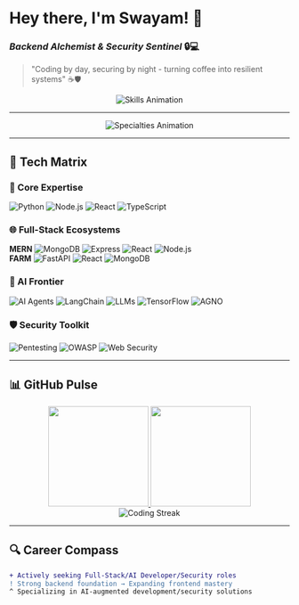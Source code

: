 <!--img align="right" src="https://visitor-badge.laobi.icu/badge?page_id=swayamyadav05.swayamyadav05" />

<h1 align="center">
    <img src="https://readme-typing-svg.herokuapp.com/?font=Righteous&size=35&left=true&vleft=true&width=500&height=70&duration=4000&lines=Hi+There!+👋;+I'm+Swayam+Yadav!;" />
</h1>

<!--div align="left">

<!--img src='https://images.leadconnectorhq.com/image/f_webp/q_80/r_1200/u_https://assets.cdn.filesafe.space/8QWt8LMJw3QRISimOwnd/media/65677badfe02906172523997.png' align='left' height = 300 width = 300 -->
<!--img src="https://raw.githubusercontent.com/swayamyadav05/swayamyadav05/main/_d7fc07f6-9359-40cb-abea-c7bdd540829b.webp" align="left" height="500" width="500">

<!--h3 align="left">A passionate human interested in development</h3>
<hr/>
<br/>

<!--div align="left">
 
🔭 I’m B.Tech(CSE) graduate from <a href="https://kiit.ac.in/">@KIIT </a>
 
👨‍💻 I’ve working experience of 7 months as a SDE intern @ SkillRank 
  
🌱 I'm learning **more about development and ethical hacking** on my own as well

💬 Ask me about **anything [here](https://github.com/swayamyadav05/swayamyadav05/issues)**

⚡ Fun fact:<br/>
**Hacking: where curiosity meets keystrokes, and cybersecurity becomes a game of cat and mouse**

 </div>
<br/><br/><br/><br/><br/><br/><br/>
<!--div align="left"> 
  <a href="mailto:swayam.2956work@gmail.com">
    <img src="https://img.shields.io/badge/Gmail-333333?style=for-the-badge&logo=gmail&logoColor=red" />
  </a>
  <a href="https://linkedin.com/in/swayam-yadav-990900229">
    <img src="https://img.shields.io/badge/LinkedIn-0077B5?style=for-the-badge&logo=linkedin&logoColor=white" />
  </a>
  <a href="https://swayamyadav05.github.io](https://swayam-pirate-portfolio.vercel.app/">
     <img src="https://img.shields.io/badge/Portfolio-FF5722?style=for-the-badge&logo=todoist&logoColor=white" /> <!-- sqlite, safari, google-chrome are other good icon options -->
  </a>
</div>


<!--hr/>
<!--h2 align="left"><u>⚒️ Languages-Frameworks-Tools ⚒️</u></h2>
<br/>
<!--div align="left">
    <img src="https://skillicons.dev/icons?i=python,vscode,mysql,mongodb,react,flask,aws,ts" />
    <img src="https://skillicons.dev/icons?i=c,cpp,pr,kali,linux,html,github,git" /><br>
</div-->

<!-- Work Summary -->
<!-- <b>Work Summary</b><br> -->

<!-- <img src="https://github-readme-stats.vercel.app/api/top-langs/?username=swayamyadav05&layout=compact&count_private=true&theme=dark"> -->



<!-- My Stats -->

<!-- <b>My Statistics</b><br> -->

<!-- <p>&nbsp;<img align="left" src="https://github-readme-stats.vercel.app/api?username=swayamyadav05&show_icons=true&locale=en&theme=dark" alt="swayamyadav05" /></p> -->
<!-- <p><img width="500px" src="https://github-readme-streak-stats.herokuapp.com/?user=swayamyadav05&theme=dark" alt="swayamyadav05" style="max-width: 100%;"/> -->

<!-- <img alt="Trophy" align="left" height="250px" src="https://github-profile-trophy.vercel.app/?username=swayamyadav05&theme=dracula"/> -->

<!-- <a href="https://quine.sh/profile/swayamyadav05"><img src="https://stats.quine.sh/swayamyadav05/github?simple=true" alt="swayamyadav05's GitHub stats" width="840px"></a> -->

<!--div align="left">
<a href='https://ko-fi.com/V7V4RAK9C' target='_blank'><img height='64' style='border:0px;height:64px;' src='https://storage.ko-fi.com/cdn/kofi1.png?v=3' border='0' alt='Buy Me a Coffee at ko-fi.com' /></a>
</div-->


<!-- div align="left">
<details>
<summary><b> Some Statistics Fun </b></summary>
   </br>
   </br>
<div align="left">
<img src='https://github-readme-stats.vercel.app/api?username=swayamyadav05&show_icons=true&theme=tokyonight&count_private=true&line_height=40'  align="left" />
<img src='https://github-readme-stats.vercel.app/api/top-langs/?username=swayamyadav05&theme=tokyonight&hide_langs_below=4' />
</br></br>
<img src="https://activity-graph.herokuapp.com/graph?username=swayamyadav05&theme=react-dark&bg_color=20232a&hide_border=true" width="100%">
   </br>
   </br>
</div>
</details>
</div>
<!-- end statics fun section -->

# Hey there, I'm Swayam! 👋 
### *Backend Alchemist & Security Sentinel* 🔒💻
> "Coding by day, securing by night - turning coffee into resilient systems" ☕🛡️

<p align="center">
  <img src="https://readme-typing-svg.demolab.com?font=Fira+Code&weight=600&size=22&duration=4000&pause=1000&color=7E3ACE&center=true&vCenter=true&width=500&lines=Python+%7C+Node.js+%7C+Cybersecurity;React+%7C+AI%2FML+%7C+Web+Vulnerabilities;Building+Secure+Backend+Systems" alt="Skills Animation" />
</p>

---

<!--
## 🔮 Tech Arsenal
### 🧠 Core Stack
![Python](https://img.shields.io/badge/Python-3776AB?style=flat&logo=python&logoColor=white)
![Node.js](https://img.shields.io/badge/Node.js-339933?style=flat&logo=nodedotjs&logoColor=white)
![React](https://img.shields.io/badge/React-61DAFB?style=flat&logo=react&logoColor=black)
![TypeScript](https://img.shields.io/badge/TypeScript-3178C6?style=flat&logo=typescript&logoColor=white)

### 🗄️ Databases
![MongoDB](https://img.shields.io/badge/MongoDB-47A248?style=flat&logo=mongodb&logoColor=white)
![PostgreSQL](https://img.shields.io/badge/PostgreSQL-4169E1?style=flat&logo=postgresql&logoColor=white)
![MySQL](https://img.shields.io/badge/MySQL-4479A1?style=flat&logo=mysql&logoColor=white)

### 🔐 Security Specialties
![OWASP](https://img.shields.io/badge/OWASP-000000?style=flat&logo=owasp&logoColor=white)
![Burp Suite](https://img.shields.io/badge/Burp_Suite-FF6F00?style=flat&logoColor=white)
![Penetration Testing](https://img.shields.io/badge/Penetration_Testing-7E3ACE?style=flat)
![Vulnerability Research](https://img.shields.io/badge/Vulnerability_Research-7E3ACE?style=flat)

---

## 📊 GitHub Analytics
<p align="center">
  <a href="https://github.com/swayam">
    <img height="180em" src="https://github-readme-stats.vercel.app/api?username=swayam&show_icons=true&theme=radical&bg_color=0d1117&title_color=7E3ACE&icon_color=7E3ACE"/>
    <img height="180em" src="https://github-readme-stats.vercel.app/api/top-langs/?username=swayam&layout=compact&theme=radical&bg_color=0d1117&title_color=7E3ACE"/>
  </a>
  <br>
  <img src="https://github-readme-streak-stats.herokuapp.com?user=swayam&theme=radical&date_format=M%20j%5B%2C%20Y%5D&background=0D1117&ring=7E3ACE&fire=7E3ACE&currStreakLabel=7E3ACE" alt="GitHub Streak">
</p>

---

## 🚀 Highlighted Projects
| Project | Description | Tech Stack |
|---------|-------------|------------|
| **[Secure API Gateway](https://github.com/)** | Auth microservice with vulnerability scanning | ![Python](https://img.shields.io/badge/-Python-black?logo=python) ![FastAPI](https://img.shields.io/badge/-FastAPI-009688?logo=fastapi) ![OWASP](https://img.shields.io/badge/-OWASP%20ZAP-black) |
| **[Threat Detection AI](https://github.com/)** | ML-powered suspicious activity monitor | ![Python](https://img.shields.io/badge/-Python-black?logo=python) ![TensorFlow](https://img.shields.io/badge/-TensorFlow-FF6F00?logo=tensorflow) ![Node.js](https://img.shields.io/badge/-Node.js-339933?logo=nodedotjs) |
| **[React Security Dashboard](https://github.com/)** | Vulnerability visualization interface | ![React](https://img.shields.io/badge/-React-61DAFB?logo=react) ![TypeScript](https://img.shields.io/badge/-TypeScript-3178C6?logo=typescript) ![Express](https://img.shields.io/badge/-Express-000000?logo=express) |

---

## 💼 Job Status
🔍 **Actively seeking backend/security roles!**  
✅ Open to: Full-time • Contracts • Security Consulting  
✨ Passionate about: Secure Architecture • API Defense • Threat Mitigation

---

## 🌐 Connect With Me
[![LinkedIn](https://img.shields.io/badge/LinkedIn-0A66C2?style=for-the-badge&logo=linkedin&logoColor=white)](#)
[![Twitter](https://img.shields.io/badge/Twitter-1DA1F2?style=for-the-badge&logo=twitter&logoColor=white)](#)
[![Portfolio](https://img.shields.io/badge/Portfolio-7E3ACE?style=for-the-badge)](#)
[![Email](https://img.shields.io/badge/Email-D14836?style=for-the-badge&logo=gmail&logoColor=white)](mailto:hello@example.com)

---

> "There are two types of systems: those that have been hacked, and those that will be."  
> *- Robert Mueller* | *Adapted with 💜 by Swayam*


![Profile Views](https://komarev.com/ghpvc/?username=swayam&color=7E3ACE&style=flat-square)
-->

<!--
# 👋 Hello World! I'm Swayam Yadav 
### *Full-Stack Architect + AI Agent Developer* 🤖
> "Building intelligent systems that defend themselves" 🔒⚔️
-->
<p align="center">
  <img src="https://readme-typing-svg.demolab.com?font=Fira+Code&weight=700&size=22&duration=4000&pause=1000&color=7E3ACE&center=true&vCenter=true&width=600&lines=MERN+%7C+FARM+%7C+Agentic+AI+Systems;Backend+Specialist+Turning+Frontend+Pro;Security-First+Development+Mindset;From+APIs+to+Autonomous+AI+Agents" alt="Specialties Animation" />
</p>

---

## 🧩 Tech Matrix
### 🧠 Core Expertise
![Python](https://img.shields.io/badge/Python-3776AB?style=for-the-badge&logo=python&logoColor=white)
![Node.js](https://img.shields.io/badge/Node.js-339933?style=for-the-badge&logo=nodedotjs&logoColor=white)
![React](https://img.shields.io/badge/React-61DAFB?style=for-the-badge&logo=react&logoColor=black)
![TypeScript](https://img.shields.io/badge/TypeScript-3178C6?style=for-the-badge&logo=typescript&logoColor=white)

### 🌐 Full-Stack Ecosystems
**MERN** ![MongoDB](https://img.shields.io/badge/-MongoDB-47A248?logo=mongodb) ![Express](https://img.shields.io/badge/-Express-000000?logo=express) ![React](https://img.shields.io/badge/-React-61DAFB?logo=react) ![Node.js](https://img.shields.io/badge/-Node.js-339933?logo=nodedotjs)  
**FARM** ![FastAPI](https://img.shields.io/badge/-FastAPI-009688?logo=fastapi) ![React](https://img.shields.io/badge/-React-61DAFB?logo=react) ![MongoDB](https://img.shields.io/badge/-MongoDB-47A248?logo=mongodb)

### 🤖 AI Frontier
![AI Agents](https://img.shields.io/badge/AI_Agents-7E3ACE?style=for-the-badge)
![LangChain](https://img.shields.io/badge/LangChain-00A67E?style=flat&logoColor=white)
![LLMs](https://img.shields.io/badge/LLM_Integration-FF6F00?style=flat)
![TensorFlow](https://img.shields.io/badge/TensorFlow-FF6F00?style=flat&logo=tensorflow&logoColor=white)
![AGNO](https://img.shields.io/badge/AGNO-FF4017?style=flat&logoColor=white)

### 🛡️ Security Toolkit
![Pentesting](https://img.shields.io/badge/Pentesting-7E3ACE?style=flat)
![OWASP](https://img.shields.io/badge/OWASP-000000?style=flat&logo=owasp&logoColor=white)
![Web Security](https://img.shields.io/badge/Web_Security-4A154B?style=flat)

---

## 📊 GitHub Pulse
<p align="center">
  <a href="https://github.com/swayamyadav05">
    <img height="180em" src="https://github-readme-stats.vercel.app/api?username=swayamyadav05&show_icons=true&theme=radical&bg_color=0d1117&title_color=7E3ACE&icon_color=7E3ACE&hide_border=true"/>
    <img height="180em" src="https://github-readme-stats.vercel.app/api/top-langs/?username=swayamyadav05&layout=compact&theme=radical&bg_color=0d1117&title_color=7E3ACE&hide_border=true"/>
  </a>
  <br>
  <img src="https://github-readme-streak-stats.herokuapp.com?user=swayamyadav05&theme=radical&date_format=M%20j%5B%2C%20Y%5D&background=0D1117&ring=7E3ACE&fire=7E3ACE&currStreakLabel=7E3ACE&hide_border=true" alt="Coding Streak">
</p>

---
<!--
## 🚀 Featured Creations
| Project | Description | Stack | Live Demo |
|---------|-------------|-------|-----------|
| **AI Security Co-Pilot** | Autonomous pentesting agent with LLM integration | ![Python](https://img.shields.io/badge/-Python-black?logo=python) ![LangChain](https://img.shields.io/badge/-LangChain-00A67E) ![React](https://img.shields.io/badge/-React-61DAFB?logo=react) | [![Demo](https://img.shields.io/badge/Live_Demo-7E3ACE?style=flat)](#) |
| **Full-Stack Threat Dashboard** | Real-time vulnerability monitoring for MERN apps | ![MongoDB](https://img.shields.io/badge/-MongoDB-47A248?logo=mongodb) ![Express](https://img.shields.io/badge/-Express-000000?logo=express) ![React](https://img.shields.io/badge/-React-61DAFB?logo=react) ![Node.js](https://img.shields.io/badge/-Node.js-339933?logo=nodedotjs) | [![Demo](https://img.shields.io/badge/Live_Demo-7E3ACE?style=flat)](#) |
| **Agentic API Framework** | Self-healing API system with AI agents | ![FastAPI](https://img.shields.io/badge/-FastAPI-009688?logo=fastapi) ![Python](https://img.shields.io/badge/-Python-black?logo=python) ![LLM](https://img.shields.io/badge/-LLM_Agents-FF6F00) | [![Demo](https://img.shields.io/badge/Live_Demo-7E3ACE?style=flat)](#) |

---
-->
## 🔍 Career Compass
```diff
+ Actively seeking Full-Stack/AI Developer/Security roles
! Strong backend foundation → Expanding frontend mastery
^ Specializing in AI-augmented development/security solutions
